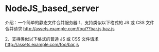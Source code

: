 # NodeJS_based_server

介绍：一个简单的静态文件合并服务器
1、支持类似以下格式的 JS 或 CSS 文件合并请求
http://assets.example.com/foo/??bar.js,baz.js

2、支持类似以下格式的普通 JS 或 CSS 文件请求
http://assets.example.com/foo/bar.js

